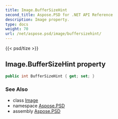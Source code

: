 ```yaml
---
title: Image.BufferSizeHint
second_title: Aspose.PSD for .NET API Reference
description: Image property. 
type: docs
weight: 70
url: /net/aspose.psd/image/buffersizehint/
---
```

{{< psd/tize >}}
## Image.BufferSizeHint property

```csharp
public int BufferSizeHint { get; set; }
```

### See Also

* class [Image](../)
* namespace [Aspose.PSD](../../image/)
* assembly [Aspose.PSD](../../../)


